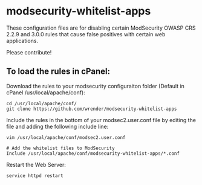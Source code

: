 # modsecurity-whitelist-apps

These configuration files are for disabling certain ModSecurity OWASP CRS 2.2.9 and  3.0.0 rules that cause false positives with certain web applications.

Please contribute!

<h2>To load the rules in cPanel:</h2>

Download the rules to your modsecurity configuraiton folder (Default in cPanel /usr/local/apache/conf):
```text
cd /usr/local/apache/conf/
git clone https://github.com/wrender/modsecurity-whitelist-apps
``` 

Include the rules in the bottom of your modsec2.user.conf file by editing the file and adding the following include line:
``` text
vim /usr/local/apache/conf/modsec2.user.conf
```
``` text
# Add the whitelist files to ModSecurity
Include /usr/local/apache/conf/modsecurity-whitelist-apps/*.conf
```

Restart the Web Server:
``` text
service httpd restart
``` 
